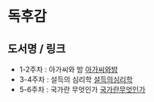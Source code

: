 # 독후감

## 도서명 / 링크
* 1-2주차 : 아가씨와 밤
            [아가씨와밤](https://github.com/lafamila/Custom/blob/main/Week1-2.md "1-2주차")
* 3-4주차 : 설득의 심리학
          [설득의심리학](https://github.com/lafamila/Custom/blob/main/Week3-4.md "3-4주차")
* 5-6주차 : 국가란 무엇인가
          [국가란무엇인가](https://github.com/lafamila/Custom/blob/main/Week5-6.md "5-6주차")
